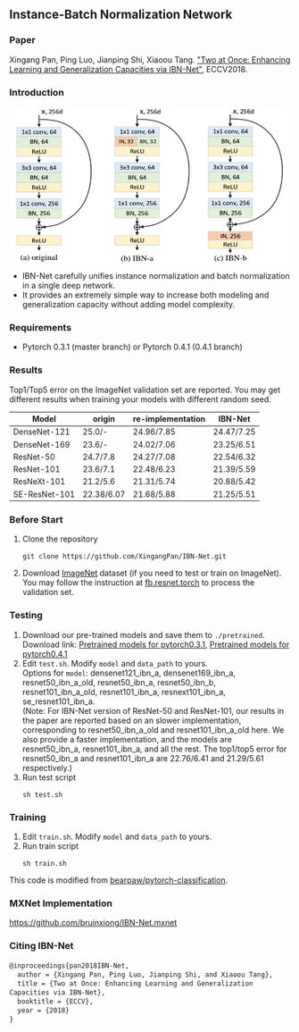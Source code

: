 ## Instance-Batch Normalization Network

### Paper

Xingang Pan, Ping Luo, Jianping Shi, Xiaoou Tang. ["Two at Once: Enhancing Learning and Generalization Capacities via IBN-Net"](https://arxiv.org/abs/1807.09441), ECCV2018.  

### Introduction
<img align="middle" width="500" height="280" src="./utils/IBNNet.png">   

- IBN-Net carefully unifies instance normalization and batch normalization in a single deep network.  
- It provides an extremely simple way to increase both modeling and generalization capacity without adding model complexity.

### Requirements
- Pytorch 0.3.1 (master branch) or Pytorch 0.4.1 (0.4.1 branch)

### Results

Top1/Top5 error on the ImageNet validation set are reported. You may get different results when training your models with different random seed.

| Model                     | origin         |  re-implementation      | IBN-Net     |
| -------------------       | ------------------ | ------------------ | ------------------ |
| DenseNet-121          | 25.0/-             | 24.96/7.85       | 24.47/7.25              |
| DenseNet-169          | 23.6/-              | 24.02/7.06      | 23.25/6.51              |
| ResNet-50                | 24.7/7.8          | 24.27/7.08       | 22.54/6.32              |
| ResNet-101             | 23.6/7.1           | 22.48/6.23       | 21.39/5.59              |
| ResNeXt-101          | 21.2/5.6            | 21.31/5.74       | 20.88/5.42              |
| SE-ResNet-101       | 22.38/6.07        | 21.68/5.88       | 21.25/5.51              |

### Before Start
1. Clone the repository  
    ```Shell
    git clone https://github.com/XingangPan/IBN-Net.git
    ```

2. Download [ImageNet](http://image-net.org/download-images) dataset (if you need to test or train on ImageNet). You may follow the instruction at [fb.resnet.torch](https://github.com/facebook/fb.resnet.torch) to process the validation set.

### Testing
1. Download our pre-trained models and save them to `./pretrained`. 
    Download link: [Pretrained models for pytorch0.3.1](https://drive.google.com/open?id=1JxSo6unmvwkCavEqh42NDKYUG29HoLE0), [Pretrained models for pytorch0.4.1](https://drive.google.com/open?id=1thS2B8UOSBi_cJX6zRy6YYRwz_nVFI_S)
2. Edit `test.sh`. Modify `model` and `data_path` to yours.  
    Options for `model`: densenet121_ibn_a, densenet169_ibn_a, resnet50_ibn_a_old, resnet50_ibn_a, resnet50_ibn_b, resnet101_ibn_a_old, resnet101_ibn_a, resnext101_ibn_a, se_resnet101_ibn_a.  
    (Note: For IBN-Net version of ResNet-50 and ResNet-101, our results in the paper are reported based on an slower implementation, corresponding to resnet50_ibn_a_old and resnet101_ibn_a_old here. We also provide a faster implementation, and the models are resnet50_ibn_a, resnet101_ibn_a, and all the rest. The top1/top5 error for resnet50_ibn_a and resnet101_ibn_a are 22.76/6.41 and 21.29/5.61 respectively.)  
3. Run test script
    ```Shell
    sh test.sh
    ```
 
### Training
1. Edit `train.sh`. Modify `model` and `data_path` to yours.  
2. Run train script
    ```Shell
    sh train.sh
    ```

This code is modified from [bearpaw/pytorch-classification](https://github.com/bearpaw/pytorch-classification).

### MXNet Implementation
https://github.com/bruinxiong/IBN-Net.mxnet

### Citing IBN-Net
```  
@inproceedings{pan2018IBN-Net,  
  author = {Xingang Pan, Ping Luo, Jianping Shi, and Xiaoou Tang},  
  title = {Two at Once: Enhancing Learning and Generalization Capacities via IBN-Net},  
  booktitle = {ECCV},  
  year = {2018}  
}
```  
